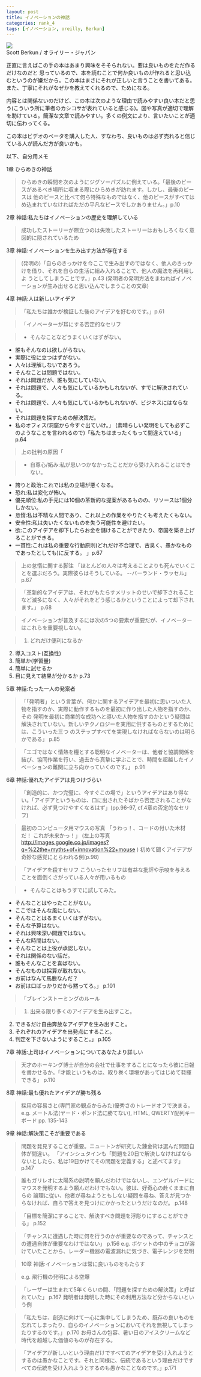 ```yaml
---
layout: post
title: イノベーションの神話
categories: rank_4
tags: [イノベーション, oreilly, Berkun]
---
```



<div class="book"><div class="book_image"><a href="http://www.amazon.co.jp/dp/4873113458/"><img src="/images/36.jpg"></a></div><div class="book_info">Scott Berkun / オライリー・ジャパン</div><div class="clear"></div></div>

正直に言えばこの手の本はあまり興味をそそられない。要は良いものをただ作るだけなのだと 思っているので、本を読むことで何か良いものが作れると思い込むというのが嫌だから。この本はまさにそれが正しいと言うことを書いてある。また、丁寧にそれがなぜかを教えてくれるので、ためになる。

内容とは関係ないのだけど、この本は次のような理由で読みやすい良い本だと思う(こういう所に筆者のカシコサが表れていると感じる)。図や写真が適切で理解を助けている。簡潔な文章で読みやすい。多くの例文により、言いたいことが適切に伝わってくる。

この本はビデオのベータを購入した人、すなわち、良いものは必ず売れると信じている人が読んだ方が良いかも。

以下、自分用メモ<!--more-->

1章 ひらめきの神話

> ひらめきの瞬間を次のようにジグソーパズルに例えている。「最後のピースがあるべき場所に収まる際にひらめきが訪れます。しかし、最後のピースは 他のピースと比べて何ら特殊なものではなく、他のピースがすべてはめ込まれていなければただの平凡なピースでしかありません。」p.10

2章 神話:私たちはイノベーションの歴史を理解している

> 成功したストーリーが際立つのは失敗したストーリーはおもしろくなく意図的に隠されているため

3章 神話:イノベーションを生み出す方法が存在する

> (発明の)「自らのきっかけを今ここで生み出すのではなく、他人のきっかけを借り、それを自らの生活に組み入れることで、他人の魔法を再利用しよ うとしてしまうことです。」p.43 (発明者の発明方法をまねればイノベーションが生み出せると思い込んでしまうことの文章)

4章 神話:人は新しいアイデア

> 「私たちは誰かが検証した後のアイデアを好むのです。」p.61

> 「イノベーターが耳にする否定的なセリフ

> * そんなことなどうまくいくはずがない。
* 誰もそんなのは欲しがらない。
* 実際に役に立つはずがない。
* 人々は理解しないであろう。
* そんなことは問題ではない。
* それは問題だが、誰も気にしていない。
* それは問題で、人々も気にしているかもしれないが、すでに解決されている。
* それは問題で、人々も気にしているかもしれないが、ビジネスにはならない。
* それは問題を探すための解決策だ。
* 私のオフィス/洞窟から今すぐ出ていけ。」
(素晴らしい発明をしても必ずこのようなことを言われるので)「私たちはまったくもって間違えている」 p.64

> 上の批判の原因「

> * 自尊心/妬み:私が思いつかなかったことだから受け入れることはできない。
* 誇りと政治:これでは私の立場が悪くなる。
* 恐れ:私は変化が怖い。
* 優先順位:私の手元には10個の革新的な提案があるものの、リソースは1個分しかない。
* 怠惰:私は不精な人間であり、これ以上の作業をやりたくも考えたくもない。
* 安全性:私は失いたくないものを失う可能性を避けたい。
* 欲:このアイデアを却下したらお金を儲けることができたり、帝国を築き上げることができる。
* 一貫性:これは私の重要な行動原則(どれだけ不合理で、古臭く、愚かなものであったとしても)に反する。
」p.67

> 上の怠惰に関する脚注
「ほとんどの人々は考えることよりも死んでいくことを選ぶだろう。実際彼らはそうしている。 --バーランド・ラッセル」 p.67

> 「革新的なアイデアは、それがもたらすメリットのせいで却下されることなど滅多になく、人々がそれをどう感じるかということによって却下されます。」 p.68

> イノベーションが普及するには次の5つの要素が重要だが、イノベーターはこれらを重要視しない。

> 1. どれだけ便利になるか
2. 導入コスト(互換性)
3. 簡単か(学習量)
4. 簡単に試せるか
5. 目に見えて結果が分かるか
p.73

5章 神話:たった一人の発案者

> 「「発明者」という言葉が、何かに関するアイデアを最初に思いついた人物を指すのか、実際に動作するものを最初に作り出した人物を指すのか、その 発明を最初に商業的な成功へと導いた人物を指すのかという疑問は解決されていない。新しいテクノロジーを実用に供するものとするためには、こういった三つ のステップすべてを実現しなければならないのは明らかである」 p.85

> 「エゴではなく情熱を糧とする聡明なイノベーターは、他者と協調関係を結び、協同作業を行い、過去から真摯に学ぶことで、時間を超越したイノベーションの難関に立ち向かっていくのです。」 p.91

6章 神話:優れたアイデアは見つけづらい

> 「創造的に、かつ完璧に、今すぐこの場で」というアイデアはあり得ない。「アイデアというものは、口に出されたそばから否定されることがなければ、必ず見つけやすくなるはず」(pp.96-97, cf.4章の否定的なセリフ)

> 最初のコンピュータ用マウスの写真 「うわっ！、コードの付いた木材だ！ これが未来かっ！」
(左上の写真 http://images.google.co.jp/images?q=%22the+myths+of+innovation%22+mouse ) 初めて聞くアイデアが奇妙な感覚にとらわれる例(p.98)

> 「アイデアを殺すセリフ
こういったセリフは有益な批評や示唆を与えることを面倒くさがっている人々が用いるもの

> * そんなことはもうすでに試してみた。
* そんなことはやったことがない。
* ここではそんな風にしない。
* そんなことはるまくいくはずがない。
* そんな予算はない。
* それは興味深い問題ではない。
* そんな時間はない。
* そんなことは上役が承認しない。
* それは関係のない話だ。
* 誰もそんなことを喜ばない。
* そんなものは採算が取れない。
* お前はなんて馬鹿なんだ？
* お前は口ばっかりだから黙ってろ。」 p.101

> 「ブレインストーミングのルール

> 1. 出来る限り多くのアイデアを生み出すこと。
2. できるだけ自由奔放なアイデアを生み出すこと。
3. それぞれのアイデアを出発点にすること。
4. 判定を下さないようにすること。」 p.105

7章 神話:上司はイノベーションについてあなたより詳しい

> 天才のホーキング博士が自分の会社で仕事をすることになったら彼に日報を書かせるか。「才能というものは、取り巻く環境があってはじめて発揮できる」 p.110

8章 神話:最も優れたアイデアが勝ち残る

> 採用の容易さと(専門家の観点からみた)優秀さのトレードオフで決まる。
e.g. メートル法(ヤード・ポンド法に勝てない), HTML, QWERTY配列キーボード pp. 135-143

9章 神話:解決策こそが重要である

> 問題を発見することが重要。ニュートンが研究した錬金術は選んだ問題自体が間違い。
「アインシュタインも「問題を20日で解決しなければならないとしたら、私は19日かけてその問題を定義する」と述べてます」 p.147

> 誰もガリレオに太陽系の説明を頼んだわけではないし、エンゲルバードにマウスを発明するよう頼んだわけでもない。彼は、好奇心の赴くままに自らの 論理に従い、他者が尋ねようともしない疑問を尋ね、答えが見つからなければ、自らで答えを見つけにかかったというだけなのだ。 p.148

> 「目標を簡潔にすることで、解決すべき問題を浮彫りにすることができる」 p.152

> 「チャンスに遭遇した時に何を行うのかが重要なのであって、チャンスとの遭遇自体が重要なわけではない」 p.156 e.g. ポケットの中のチョコが溶けていたことから、レーダー機器の電波漏れに気づき、電子レンジを発明

> 10章 神話:イノベーションは常に良いものをもたらす

> e.g. 飛行機の発明による空爆

> 「レーザーは生まれて5年くらいの間、「問題を探すための解決策」と呼ばれていた」 p.167 発明者は発明した時にその利用方法など分からないという例

> 「私たちは、創造に向けて一心に集中してしまうため、既存の良いものを忘れてしまったり、自らのイノベーションにおいてそれを無視してしまったりするのです。」 p.170
お母さんの包容、暑い日のアイスクリームなど時代を超越した価値のものが存在する。

> 「アイデアが新しいという理由だけですべてのアイデアを受け入れようとするのは愚かなことです。それと同様に、伝統であるという理由だけですべての伝統を受け入れようとするのも愚かなことなのです。」p.171
